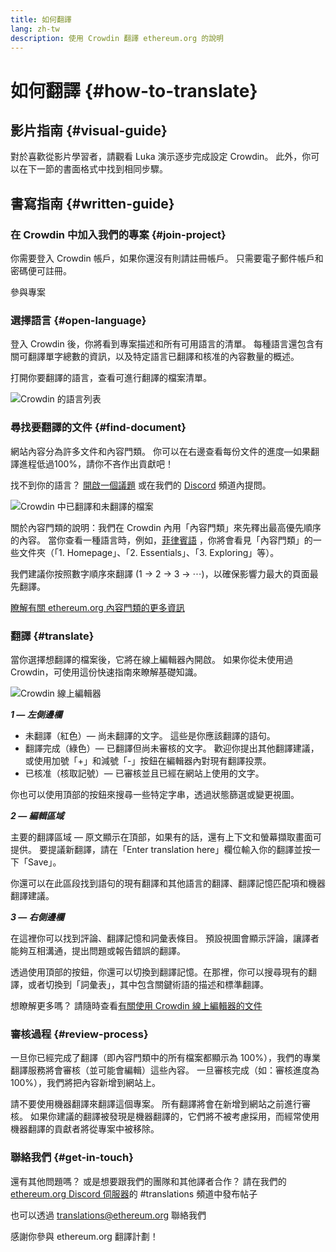 ```yaml
---
title: 如何翻譯
lang: zh-tw
description: 使用 Crowdin 翻譯 ethereum.org 的說明
---
```


# 如何翻譯 {#how-to-translate}

## 影片指南 {#visual-guide}

對於喜歡從影片學習者，請觀看 Luka 演示逐步完成設定 Crowdin。 此外，你可以在下一節的書面格式中找到相同步驟。

<YouTube id="Ii7bYhanLs4" />

## 書寫指南 {#written-guide}

### 在 Crowdin 中加入我們的專案 {#join-project}

你需要登入 Crowdin 帳戶，如果你還沒有則請註冊帳戶。 只需要電子郵件帳戶和密碼便可註冊。

<ButtonLink to="https://crowdin.com/project/ethereum-org/">
  參與專案
</ButtonLink>

### 選擇語言 {#open-language}

登入 Crowdin 後，你將看到專案描述和所有可用語言的清單。 每種語言還包含有關可翻譯單字總數的資訊，以及特定語言已翻譯和核准的內容數量的概述。

打開你要翻譯的語言，查看可進行翻譯的檔案清單。

![Crowdin 的語言列表](./list-of-languages.png)

### 尋找要翻譯的文件 {#find-document}

網站內容分為許多文件和內容門類。 你可以在右邊查看每份文件的進度—如果翻譯進程低過100%，請你不吝作出貢獻吧！

找不到你的語言？ [開啟一個議題](https://github.com/ethereum/ethereum-org-website/issues/new/choose) 或在我們的 [Discord](/discord/) 頻道內提問。

![Crowdin 中已翻譯和未翻譯的檔案](./crowdin-files.png)

關於內容門類的說明：我們在 Crowdin 內用「內容門類」來先釋出最高優先順序的內容。 當你查看一種語言時，例如，[菲律賓語](https://crowdin.com/project/ethereum-org/fil#) ，你將會看見「內容門類」的一些文件夾（「1. Homepage」、「2. Essentials」、「3. Exploring」等）。

我們建議你按照數字順序來翻譯 (1 → 2 → 3 → ⋯)，以確保影響力最大的頁面最先翻譯。

[瞭解有關 ethereum.org 內容門類的更多資訊](/contributing/translation-program/content-buckets/)

### 翻譯 {#translate}

當你選擇想翻譯的檔案後，它將在線上編輯器內開啟。 如果你從未使用過 Crowdin，可使用這份快速指南來瞭解基礎知識。

![Crowdin 線上編輯器](./online-editor.png)

**_1 — 左側邊欄_**

- 未翻譯（紅色）— 尚未翻譯的文字。 這些是你應該翻譯的語句。
- 翻譯完成（綠色）— 已翻譯但尚未審核的文字。 歡迎你提出其他翻譯建議，或使用加號「+」和減號「-」按鈕在編輯器內對現有翻譯投票。
- 已核准（核取記號）— 已審核並且已經在網站上使用的文字。

你也可以使用頂部的按鈕來搜尋一些特定字串，透過狀態篩選或變更視圖。

**_2 — 編輯區域_**

主要的翻譯區域 — 原文顯示在頂部，如果有的話，還有上下文和螢幕擷取畫面可提供。 要提議新翻譯，請在「Enter translation here」欄位輸入你的翻譯並按一下「Save」。

你還可以在此區段找到語句的現有翻譯和其他語言的翻譯、翻譯記憶匹配項和機器翻譯建議。

**_3 — 右側邊欄_**

在這裡你可以找到評論、翻譯記憶和詞彙表條目。 預設視圖會顯示評論，讓譯者能夠互相溝通，提出問題或報告錯誤的翻譯。

透過使用頂部的按鈕，你還可以切換到翻譯記憶。在那裡，你可以搜尋現有的翻譯，或者切換到「詞彙表」，其中包含關鍵術語的描述和標準翻譯。

想瞭解更多嗎？ 請隨時查看[有關使用 Crowdin 線上編輯器的文件](https://support.crowdin.com/online-editor/)

### 審核過程 {#review-process}

一旦你已經完成了翻譯（即內容門類中的所有檔案都顯示為 100%），我們的專業翻譯服務將會審核（並可能會編輯）這些內容。 一旦審核完成（如：審核進度為 100%），我們將把內容新增到網站上。

<InfoBanner shouldCenter emoji=":warning:">
  請不要使用機器翻譯來翻譯這個專案。 所有翻譯將會在新增到網站之前進行審核。 如果你建議的翻譯被發現是機器翻譯的，它們將不被考慮採用，而經常使用機器翻譯的貢獻者將從專案中被移除。
</InfoBanner>

### 聯絡我們 {#get-in-touch}

還有其他問題嗎？ 或是想要跟我們的團隊和其他譯者合作？ 請在我們的 [ethereum.org Discord 伺服器](/discord/)的 #translations 頻道中發布帖子

也可以透過 translations@ethereum.org 聯絡我們

感謝你參與 ethereum.org 翻譯計劃！

